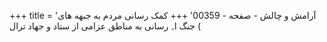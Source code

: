 +++
title = 'آرامش و چالش - صفحه - 00359'
+++
کمک رسانی مردم به جبهه های جنگ ا۔ رسانی به مناطق عزامی از ستاد و جهاد ترال (